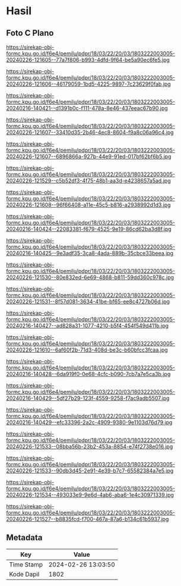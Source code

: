 # Hasil

## Foto C Plano

https://sirekap-obj-formc.kpu.go.id/f6e4/pemilu/pdpr/18/03/22/20/03/1803222003005-20240226-121605--77a7f806-b993-4dfd-9f64-be5a90ec6fe5.jpg

https://sirekap-obj-formc.kpu.go.id/f6e4/pemilu/pdpr/18/03/22/20/03/1803222003005-20240226-121606--46179059-1bd5-4225-9897-7c23629f0fab.jpg

https://sirekap-obj-formc.kpu.go.id/f6e4/pemilu/pdpr/18/03/22/20/03/1803222003005-20240216-140421--d1391b0c-f111-478a-8e46-437eeac67b90.jpg

https://sirekap-obj-formc.kpu.go.id/f6e4/pemilu/pdpr/18/03/22/20/03/1803222003005-20240226-121607--33410d35-2b46-4ec8-8604-f9a8c06a96c4.jpg

https://sirekap-obj-formc.kpu.go.id/f6e4/pemilu/pdpr/18/03/22/20/03/1803222003005-20240226-121607--6896866a-927b-44e9-91ed-017bf62bf6b5.jpg

https://sirekap-obj-formc.kpu.go.id/f6e4/pemilu/pdpr/18/03/22/20/03/1803222003005-20240226-121529--c5b52df3-4f75-48b1-aa3d-e4238657a5ad.jpg

https://sirekap-obj-formc.kpu.go.id/f6e4/pemilu/pdpr/18/03/22/20/03/1803222003005-20240226-121608--96f66408-a11e-45c5-b816-a2938992d1d3.jpg

https://sirekap-obj-formc.kpu.go.id/f6e4/pemilu/pdpr/18/03/22/20/03/1803222003005-20240216-140424--22083381-f679-4525-9e19-86cd62ba3d8f.jpg

https://sirekap-obj-formc.kpu.go.id/f6e4/pemilu/pdpr/18/03/22/20/03/1803222003005-20240216-140425--9e3adf35-3ca8-4ada-889b-35cbce33beea.jpg

https://sirekap-obj-formc.kpu.go.id/f6e4/pemilu/pdpr/18/03/22/20/03/1803222003005-20240226-121530--80e832ed-6e69-4868-b811-59dd360c978c.jpg

https://sirekap-obj-formc.kpu.go.id/f6e4/pemilu/pdpr/18/03/22/20/03/1803222003005-20240226-121531--8f57d081-3634-41be-bf65-ee8c4727b06d.jpg

https://sirekap-obj-formc.kpu.go.id/f6e4/pemilu/pdpr/18/03/22/20/03/1803222003005-20240216-140427--ad828a31-1077-4210-b5f4-454f549d411b.jpg

https://sirekap-obj-formc.kpu.go.id/f6e4/pemilu/pdpr/18/03/22/20/03/1803222003005-20240226-121610--6af60f2b-71d3-408d-be3c-b60bfcc3fcaa.jpg

https://sirekap-obj-formc.kpu.go.id/f6e4/pemilu/pdpr/18/03/22/20/03/1803222003005-20240216-140428--6da919f0-0e68-4cfc-b090-7cb7a7e5ca3b.jpg

https://sirekap-obj-formc.kpu.go.id/f6e4/pemilu/pdpr/18/03/22/20/03/1803222003005-20240216-140429--5df27b29-123f-4559-9258-f7ac9adb5507.jpg

https://sirekap-obj-formc.kpu.go.id/f6e4/pemilu/pdpr/18/03/22/20/03/1803222003005-20240216-140429--efc33396-2a2c-4909-9380-9e1103d76d79.jpg

https://sirekap-obj-formc.kpu.go.id/f6e4/pemilu/pdpr/18/03/22/20/03/1803222003005-20240226-121533--08bba56b-23b2-453a-8854-e74f2738e016.jpg

https://sirekap-obj-formc.kpu.go.id/f6e4/pemilu/pdpr/18/03/22/20/03/1803222003005-20240226-121533--90db3d45-2e91-4e39-b7c7-65582384a7e5.jpg

https://sirekap-obj-formc.kpu.go.id/f6e4/pemilu/pdpr/18/03/22/20/03/1803222003005-20240226-121534--493033e9-9e6d-4ab6-aba6-1e4c30971339.jpg

https://sirekap-obj-formc.kpu.go.id/f6e4/pemilu/pdpr/18/03/22/20/03/1803222003005-20240226-121527--b8835fcd-f700-467a-87a6-b134c61b5937.jpg


## Metadata

| Key        | Value               |
| ---------- | ------------------- |
| Time Stamp | 2024-02-26 13:03:50 |
| Kode Dapil | 1802                |




